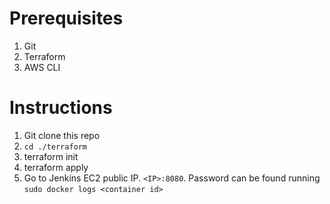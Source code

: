# Prerequisites 
1. Git
2. Terraform
3. AWS CLI

# Instructions
1. Git clone this repo
2. `cd ./terraform`
3. terraform init
4. terraform apply
5. Go to Jenkins EC2 public IP. `<IP>:8080`. Password can be found running   `sudo docker logs <container id>` 
